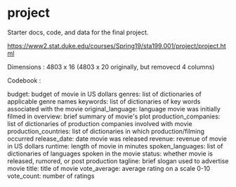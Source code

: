 # project

Starter docs, code, and data for the final project.

https://www2.stat.duke.edu/courses/Spring19/sta199.001/project/project.html

Dimensions : 4803 x 16
(4803 x 20 originally, but removecd 4 columns)

Codebook :

budget: budget of movie in US dollars
genres: list of dictionaries of applicable genre names
keywords: list of dictionaries of key words associated with the movie
original_language: language movie was initially filmed in
overview: brief summary of movie's plot
production_companies: list of dictionaries of production companies involved with movie
production_countries: list of dictionaries in which production/filming occurred
release_date: date movie was released
revenue: revenue of movie in US dollars
runtime: length of movie in minutes
spoken_languages: list of dictionaries of languages spoken in the movie
status: whether movie is released, rumored, or post production
tagline: brief slogan used to advertise movie
title: title of movie
vote_average: average rating on a scale 0-10
vote_count: number of ratings
